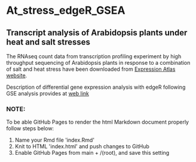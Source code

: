 # At_stress_edgeR_GSEA
## Transcript analysis of Arabidopsis plants under heat and salt stresses

The RNAseq count data from transcription profiling experiment by high throughput 
sequencing of Arabidopsis plants in response to a combination of salt and heat
stress have been downloaded from [Expression Atlas website](https://www.ebi.ac.uk/gxa/experiments/E-GEOD-72806/Downloads). 

Description of differential gene expression analysis with edgeR following GSE analysis 
provides at [web link](https://nmar722.github.io/At_stress_edgeR_GSEA/)

### NOTE:
To be able GitHub Pages to render the html Markdown document properly follow steps below:

 1. Name your Rmd file 'index.Rmd'
 2. Knit to HTML 'index.html' and push changes to GitHub
 3. Enable GitHub Pages from main + /(root), and save this setting